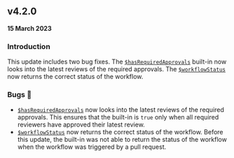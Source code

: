 ## v4.2.0

**15 March 2023**

### Introduction

This update includes two bug fixes. The [`$hasRequiredApprovals`](/guides/built-ins#hasrequiredapprovals) built-in now looks into the latest reviews of the required approvals. The [`$workflowStatus`](/guides/built-ins#workflowstatus) now returns the correct status of the workflow.

### Bugs :bug:

- [`$hasRequiredApprovals`](/guides/built-ins#hasrequiredapprovals) now looks into the latest reviews of the required approvals. This ensures that the built-in is `true` only when all required reviewers have approved their latest review.
- [`$workflowStatus`](/guides/built-ins#workflowstatus) now returns the correct status of the workflow. Before this update, the built-in was not able to return the status of the workflow when the workflow was triggered by a pull request.
